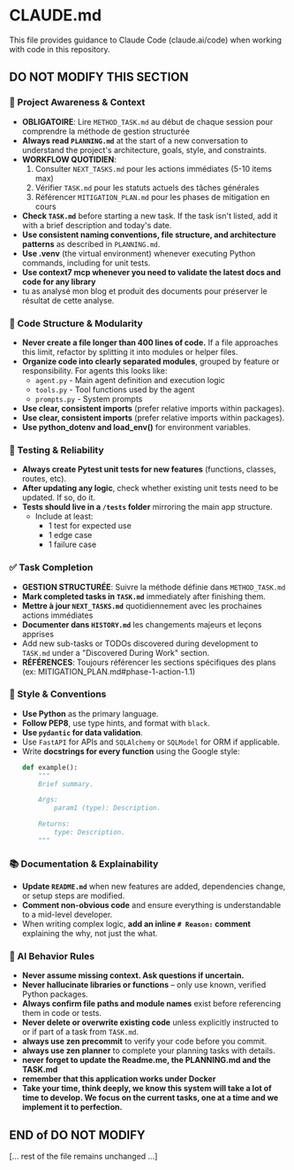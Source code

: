 # CLAUDE.md

This file provides guidance to Claude Code (claude.ai/code) when working with code in this repository.
## DO NOT MODIFY THIS SECTION ##
### 🔄 Project Awareness & Context
- **OBLIGATOIRE**: Lire `METHOD_TASK.md` au début de chaque session pour comprendre la méthode de gestion structurée
- **Always read `PLANNING.md`** at the start of a new conversation to understand the project's architecture, goals, style, and constraints.
- **WORKFLOW QUOTIDIEN**:
  1. Consulter `NEXT_TASKS.md` pour les actions immédiates (5-10 items max)
  2. Vérifier `TASK.md` pour les statuts actuels des tâches générales
  3. Référencer `MITIGATION_PLAN.md` pour les phases de mitigation en cours
- **Check `TASK.md`** before starting a new task. If the task isn't listed, add it with a brief description and today's date.
- **Use consistent naming conventions, file structure, and architecture patterns** as described in `PLANNING.md`.
- **Use .venv** (the virtual environment) whenever executing Python commands, including for unit tests.
- **Use context7 mcp whenever you need to validate the latest docs and code for any library**
- tu as analysé mon blog et produit des documents pour préserver le résultat de cette analyse.

### 🧱 Code Structure & Modularity
- **Never create a file longer than 400 lines of code.** If a file approaches this limit, refactor by splitting it into modules or helper files.
- **Organize code into clearly separated modules**, grouped by feature or responsibility.
  For agents this looks like:
    - `agent.py` - Main agent definition and execution logic
    - `tools.py` - Tool functions used by the agent
    - `prompts.py` - System prompts
- **Use clear, consistent imports** (prefer relative imports within packages).
- **Use clear, consistent imports** (prefer relative imports within packages).
- **Use python_dotenv and load_env()** for environment variables.

### 🧪 Testing & Reliability
- **Always create Pytest unit tests for new features** (functions, classes, routes, etc).
- **After updating any logic**, check whether existing unit tests need to be updated. If so, do it.
- **Tests should live in a `/tests` folder** mirroring the main app structure.
  - Include at least:
    - 1 test for expected use
    - 1 edge case
    - 1 failure case

### ✅ Task Completion
- **GESTION STRUCTURÉE**: Suivre la méthode définie dans `METHOD_TASK.md`
- **Mark completed tasks in `TASK.md`** immediately after finishing them.
- **Mettre à jour `NEXT_TASKS.md`** quotidiennement avec les prochaines actions immédiates
- **Documenter dans `HISTORY.md`** les changements majeurs et leçons apprises
- Add new sub-tasks or TODOs discovered during development to `TASK.md` under a "Discovered During Work" section.
- **RÉFÉRENCES**: Toujours référencer les sections spécifiques des plans (ex: MITIGATION_PLAN.md#phase-1-action-1.1)

### 📎 Style & Conventions
- **Use Python** as the primary language.
- **Follow PEP8**, use type hints, and format with `black`.
- **Use `pydantic` for data validation**.
- Use `FastAPI` for APIs and `SQLAlchemy` or `SQLModel` for ORM if applicable.
- Write **docstrings for every function** using the Google style:
  ```python
  def example():
      """
      Brief summary.

      Args:
          param1 (type): Description.

      Returns:
          type: Description.
      """
  ```

### 📚 Documentation & Explainability
- **Update `README.md`** when new features are added, dependencies change, or setup steps are modified.
- **Comment non-obvious code** and ensure everything is understandable to a mid-level developer.
- When writing complex logic, **add an inline `# Reason:` comment** explaining the why, not just the what.

### 🧠 AI Behavior Rules
- **Never assume missing context. Ask questions if uncertain.**
- **Never hallucinate libraries or functions** – only use known, verified Python packages.
- **Always confirm file paths and module names** exist before referencing them in code or tests.
- **Never delete or overwrite existing code** unless explicitly instructed to or if part of a task from `TASK.md`.
- **always use zen precommit** to verify your code before you commit.
- **always use zen planner** to complete your planning tasks with details.
- **never forget to update the Readme.me, the PLANNING.md and the TASK.md**
- **remember that this application works under Docker**
- **Take your time, think deeply, we know this system will take a lot of time to develop. We focus on the current tasks, one at a time and we implement it to perfection.**

## END of DO NOT MODIFY ##
[... rest of the file remains unchanged ...]
